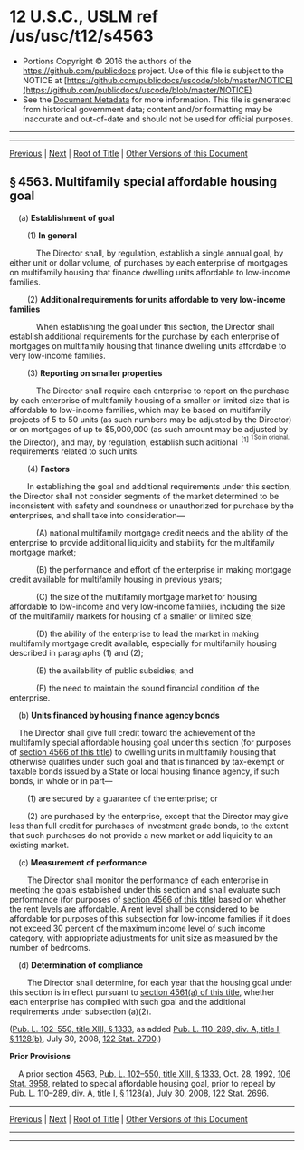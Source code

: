 ---
---

# 12 U.S.C., USLM ref /us/usc/t12/s4563

* Portions Copyright © 2016 the authors of the https://github.com/publicdocs project.
  Use of this file is subject to the NOTICE at [https://github.com/publicdocs/uscode/blob/master/NOTICE](https://github.com/publicdocs/uscode/blob/master/NOTICE)
* See the [Document Metadata](././../../../../../../..//README.md) for more information.
  This file is generated from historical government data; content and/or formatting may be inaccurate and out-of-date and should not be used for official purposes.

----------
----------

[Previous](./../../../../../../..//us/usc/t12/ch46/schI/ptB/spt2/m__us_usc_t12_s4562.md) | [Next](./../../../../../../..//us/usc/t12/ch46/schI/ptB/spt2/m__us_usc_t12_s4564.md) | [Root of Title](./../../../../../../../) | [Other Versions of this Document](https://publicdocs.github.io/go/links?ns=uslm&ref=%2Fus%2Fusc%2Ft12%2Fs4563)

## § 4563. Multifamily special affordable housing goal

    (a) __Establishment of goal__ 

        (1) __In general__ 

            The Director shall, by regulation, establish a single annual goal, by either unit or dollar volume, of purchases by each enterprise of mortgages on multifamily housing that finance dwelling units affordable to low-income families.

        (2) __Additional requirements for units affordable to very low-income families__ 

            When establishing the goal under this section, the Director shall establish additional requirements for the purchase by each enterprise of mortgages on multifamily housing that finance dwelling units affordable to very low-income families.

        (3) __Reporting on smaller properties__ 

            The Director shall require each enterprise to report on the purchase by each enterprise of multifamily housing of a smaller or limited size that is affordable to low-income families, which may be based on multifamily projects of 5 to 50 units (as such numbers may be adjusted by the Director) or on mortgages of up to $5,000,000 (as such amount may be adjusted by the Director), and may, by regulation, establish such aditional  <sup>\[1\]</sup>  <sup><sup> 1 So in original. </sup></sup>  requirements related to such units.

        (4) __Factors__ 

        In establishing the goal and additional requirements under this section, the Director shall not consider segments of the market determined to be inconsistent with safety and soundness or unauthorized for purchase by the enterprises, and shall take into consideration—

            (A) national multifamily mortgage credit needs and the ability of the enterprise to provide additional liquidity and stability for the multifamily mortgage market;

            (B) the performance and effort of the enterprise in making mortgage credit available for multifamily housing in previous years;

            (C) the size of the multifamily mortgage market for housing affordable to low-income and very low-income families, including the size of the multifamily markets for housing of a smaller or limited size;

            (D) the ability of the enterprise to lead the market in making multifamily mortgage credit available, especially for multifamily housing described in paragraphs (1) and (2);

            (E) the availability of public subsidies; and

            (F) the need to maintain the sound financial condition of the enterprise.

    (b) __Units financed by housing finance agency bonds__ 

    The Director shall give full credit toward the achievement of the multifamily special affordable housing goal under this section (for purposes of [section 4566 of this title][/us/usc/t12/s4566]) to dwelling units in multifamily housing that otherwise qualifies under such goal and that is financed by tax-exempt or taxable bonds issued by a State or local housing finance agency, if such bonds, in whole or in part—

        (1) are secured by a guarantee of the enterprise; or

        (2) are purchased by the enterprise, except that the Director may give less than full credit for purchases of investment grade bonds, to the extent that such purchases do not provide a new market or add liquidity to an existing market.

    (c) __Measurement of performance__ 

        The Director shall monitor the performance of each enterprise in meeting the goals established under this section and shall evaluate such performance (for purposes of [section 4566 of this title][/us/usc/t12/s4566]) based on whether the rent levels are affordable. A rent level shall be considered to be affordable for purposes of this subsection for low-income families if it does not exceed 30 percent of the maximum income level of such income category, with appropriate adjustments for unit size as measured by the number of bedrooms.

    (d) __Determination of compliance__ 

        The Director shall determine, for each year that the housing goal under this section is in effect pursuant to [section 4561(a) of this title][/us/usc/t12/s4561/a], whether each enterprise has complied with such goal and the additional requirements under subsection (a)(2).

([Pub. L. 102–550, title XIII, § 1333][/us/pl/102/550/s1333], as added [Pub. L. 110–289, div. A, title I, § 1128(b)][/us/pl/110/289/s1128/b], July 30, 2008, [122 Stat. 2700][/us/stat/122/2700].)

 __Prior Provisions__ 

    A prior section 4563, [Pub. L. 102–550, title XIII, § 1333][/us/pl/102/550/s1333], Oct. 28, 1992, [106 Stat. 3958][/us/stat/106/3958], related to special affordable housing goal, prior to repeal by [Pub. L. 110–289, div. A, title I, § 1128(a)][/us/pl/110/289/s1128/a], July 30, 2008, [122 Stat. 2696][/us/stat/122/2696].

----------

[Previous](./../../../../../../..//us/usc/t12/ch46/schI/ptB/spt2/m__us_usc_t12_s4562.md) | [Next](./../../../../../../..//us/usc/t12/ch46/schI/ptB/spt2/m__us_usc_t12_s4564.md) | [Root of Title](./../../../../../../../) | [Other Versions of this Document](https://publicdocs.github.io/go/links?ns=uslm&ref=%2Fus%2Fusc%2Ft12%2Fs4563)

----------
----------

[/us/usc/t12/s4566]: https://publicdocs.github.io/go/links?ns=uslm&ref=%2Fus%2Fusc%2Ft12%2Fs4566
[/us/usc/t12/s4566]: https://publicdocs.github.io/go/links?ns=uslm&ref=%2Fus%2Fusc%2Ft12%2Fs4566
[/us/usc/t12/s4561/a]: https://publicdocs.github.io/go/links?ns=uslm&ref=%2Fus%2Fusc%2Ft12%2Fs4561%2Fa
[/us/pl/102/550/s1333]: https://publicdocs.github.io/go/links?ns=uslm&ref=%2Fus%2Fpl%2F102%2F550%2Fs1333
[/us/pl/110/289/s1128/b]: https://publicdocs.github.io/go/links?ns=uslm&ref=%2Fus%2Fpl%2F110%2F289%2Fs1128%2Fb
[/us/stat/122/2700]: https://publicdocs.github.io/go/links?ns=uslm&ref=%2Fus%2Fstat%2F122%2F2700
[/us/pl/102/550/s1333]: https://publicdocs.github.io/go/links?ns=uslm&ref=%2Fus%2Fpl%2F102%2F550%2Fs1333
[/us/stat/106/3958]: https://publicdocs.github.io/go/links?ns=uslm&ref=%2Fus%2Fstat%2F106%2F3958
[/us/pl/110/289/s1128/a]: https://publicdocs.github.io/go/links?ns=uslm&ref=%2Fus%2Fpl%2F110%2F289%2Fs1128%2Fa
[/us/stat/122/2696]: https://publicdocs.github.io/go/links?ns=uslm&ref=%2Fus%2Fstat%2F122%2F2696


